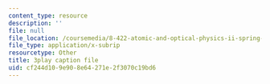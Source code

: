 ```yaml
---
content_type: resource
description: ''
file: null
file_location: /coursemedia/8-422-atomic-and-optical-physics-ii-spring-2013/cf244d109e908e64271e2f3070c19bd6_O_zjGYvP4Ps.srt
file_type: application/x-subrip
resourcetype: Other
title: 3play caption file
uid: cf244d10-9e90-8e64-271e-2f3070c19bd6
---
```

